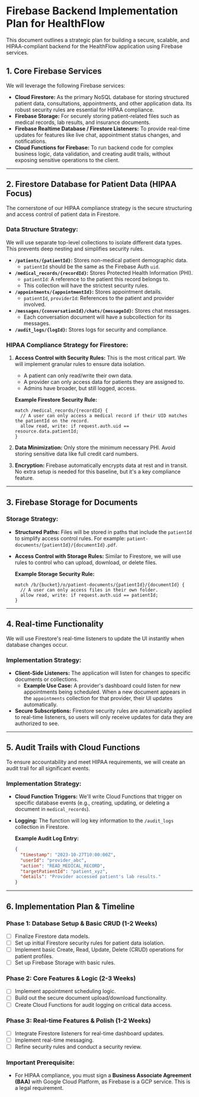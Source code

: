 
# Firebase Backend Implementation Plan for HealthFlow

This document outlines a strategic plan for building a secure, scalable, and HIPAA-compliant backend for the HealthFlow application using Firebase services.

## 1. Core Firebase Services

We will leverage the following Firebase services:

*   **Cloud Firestore:** As the primary NoSQL database for storing structured patient data, consultations, appointments, and other application data. Its robust security rules are essential for HIPAA compliance.
*   **Firebase Storage:** For securely storing patient-related files such as medical records, lab results, and insurance documents.
*   **Firebase Realtime Database / Firestore Listeners:** To provide real-time updates for features like live chat, appointment status changes, and notifications.
*   **Cloud Functions for Firebase:** To run backend code for complex business logic, data validation, and creating audit trails, without exposing sensitive operations to the client.

---

## 2. Firestore Database for Patient Data (HIPAA Focus)

The cornerstone of our HIPAA compliance strategy is the secure structuring and access control of patient data in Firestore.

### **Data Structure Strategy:**

We will use separate top-level collections to isolate different data types. This prevents deep nesting and simplifies security rules.

*   **`/patients/{patientId}`:** Stores non-medical patient demographic data.
    *   `patientId` should be the same as the Firebase Auth `uid`.
*   **`/medical_records/{recordId}`:** Stores Protected Health Information (PHI).
    *   `patientId`: A reference to the patient this record belongs to.
    *   This collection will have the strictest security rules.
*   **`/appointments/{appointmentId}`:** Stores appointment details.
    *   `patientId`, `providerId`: References to the patient and provider involved.
*   **`/messages/{conversationId}/chats/{messageId}`:** Stores chat messages.
    *   Each conversation document will have a subcollection for its messages.
*   **`/audit_logs/{logId}`:** Stores logs for security and compliance.

### **HIPAA Compliance Strategy for Firestore:**

1.  **Access Control with Security Rules:** This is the most critical part. We will implement granular rules to ensure data isolation.
    *   A patient can only read/write their own data.
    *   A provider can only access data for patients they are assigned to.
    *   Admins have broader, but still logged, access.

    **Example Firestore Security Rule:**
    ```
    match /medical_records/{recordId} {
      // A user can only access a medical record if their UID matches the patientId on the record.
      allow read, write: if request.auth.uid == resource.data.patientId;
    }
    ```

2.  **Data Minimization:** Only store the minimum necessary PHI. Avoid storing sensitive data like full credit card numbers.
3.  **Encryption:** Firebase automatically encrypts data at rest and in transit. No extra setup is needed for this baseline, but it's a key compliance feature.

---

## 3. Firebase Storage for Documents

### **Storage Strategy:**

*   **Structured Paths:** Files will be stored in paths that include the `patientId` to simplify access control rules. For example: `patient-documents/{patientId}/{documentId}.pdf`.
*   **Access Control with Storage Rules:** Similar to Firestore, we will use rules to control who can upload, download, or delete files.

    **Example Storage Security Rule:**
    ```
    match /b/{bucket}/o/patient-documents/{patientId}/{documentId} {
      // A user can only access files in their own folder.
      allow read, write: if request.auth.uid == patientId;
    }
    ```

---

## 4. Real-time Functionality

We will use Firestore's real-time listeners to update the UI instantly when database changes occur.

### **Implementation Strategy:**

*   **Client-Side Listeners:** The application will listen for changes to specific documents or collections.
    *   **Example Use Case:** A provider's dashboard could listen for new appointments being scheduled. When a new document appears in the `appointments` collection for that provider, their UI updates automatically.
*   **Secure Subscriptions:** Firestore security rules are automatically applied to real-time listeners, so users will only receive updates for data they are authorized to see.

---

## 5. Audit Trails with Cloud Functions

To ensure accountability and meet HIPAA requirements, we will create an audit trail for all significant events.

### **Implementation Strategy:**

*   **Cloud Function Triggers:** We'll write Cloud Functions that trigger on specific database events (e.g., creating, updating, or deleting a document in `medical_records`).
*   **Logging:** The function will log key information to the `/audit_logs` collection in Firestore.

    **Example Audit Log Entry:**
    ```json
    {
      "timestamp": "2023-10-27T10:00:00Z",
      "userId": "provider_abc",
      "action": "READ_MEDICAL_RECORD",
      "targetPatientId": "patient_xyz",
      "details": "Provider accessed patient's lab results."
    }
    ```

---

## 6. Implementation Plan & Timeline

### **Phase 1: Database Setup & Basic CRUD (1-2 Weeks)**
*   [ ] Finalize Firestore data models.
*   [ ] Set up initial Firestore security rules for patient data isolation.
*   [ ] Implement basic Create, Read, Update, Delete (CRUD) operations for patient profiles.
*   [ ] Set up Firebase Storage with basic rules.

### **Phase 2: Core Features & Logic (2-3 Weeks)**
*   [ ] Implement appointment scheduling logic.
*   [ ] Build out the secure document upload/download functionality.
*   [ ] Create Cloud Functions for audit logging on critical data access.

### **Phase 3: Real-time Features & Polish (1-2 Weeks)**
*   [ ] Integrate Firestore listeners for real-time dashboard updates.
*   [ ] Implement real-time messaging.
*   [ ] Refine security rules and conduct a security review.

### **Important Prerequisite:**
*   For HIPAA compliance, you must sign a **Business Associate Agreement (BAA)** with Google Cloud Platform, as Firebase is a GCP service. This is a legal requirement.
